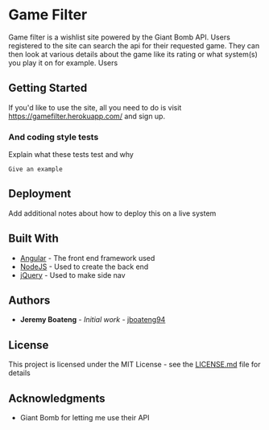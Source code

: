 # Game Filter

Game filter is a wishlist site powered by the Giant Bomb API. Users registered to the site can search the api for their requested game. They can then look at various details about the game like its rating or what system(s) you play it on for example. Users 

## Getting Started

If you'd like to use the site, all you need to do is visit https://gamefilter.herokuapp.com/ and sign up.

### And coding style tests

Explain what these tests test and why

```
Give an example
```

## Deployment

Add additional notes about how to deploy this on a live system

## Built With

* [Angular](https://angularjs.org/) - The front end framework used
* [NodeJS](https://nodejs.org/en/) - Used to create the back end
* [jQuery](jQuery) - Used to make side nav


## Authors

* **Jeremy Boateng** - *Initial work* - [jboateng94](https://github.com/jboateng94)

## License

This project is licensed under the MIT License - see the [LICENSE.md](LICENSE.md) file for details

## Acknowledgments

* Giant Bomb for letting me use their API
